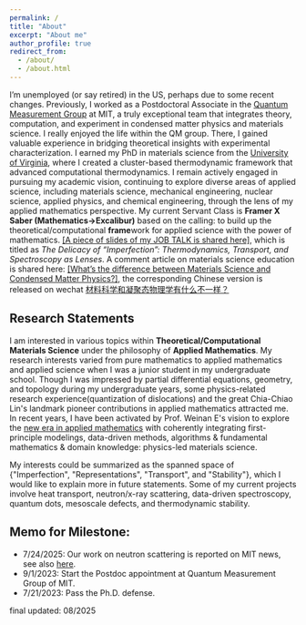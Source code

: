 ```yaml
---
permalink: /
title: "About"
excerpt: "About me"
author_profile: true
redirect_from: 
  - /about/
  - /about.html
---
```


I’m unemployed (or say retired) in the US, perhaps due to some recent changes. Previously, I worked as a Postdoctoral Associate in the [Quantum Measurement Group](http://qm.mit.edu) at MIT, a truly exceptional team that integrates theory, computation, and experiment in condensed matter physics and materials science. I really enjoyed the life within the QM group. There, I gained valuable experience in bridging theoretical insights with experimental characterization. I earned my PhD in materials science from the [University of Virginia](http://www.virginia.edu/), where I created a cluster-based thermodynamic framework that advanced computational thermodynamics. I remain actively engaged in pursuing my academic vision, continuing to explore diverse areas of applied science, including materials science, mechanical engineering, nuclear science, applied physics, and chemical engineering, through the lens of my applied mathematics perspective.
My current Servant Class is **Framer X Saber (Mathematics->Excalibur)** based on the calling: to build up the theoretical/computational **frame**work for applied science with the power of mathematics. [\[A piece of slides of my JOB TALK is shared here\]](http://ChuLiangFu.github.io/files/RS_Chuliang.pdf), which is titled as *The Delicacy of “Imperfection”: Thermodynamics, Transport, and Spectroscopy as Lenses*. A comment article on materials science education is shared here: [\[What’s the difference between Materials Science and Condensed Matter Physics?\]](http://ChuLiangFu.github.io/files/RS_Chuliang.pdf), the corresponding Chinese version is released on wechat [
材料科学和凝聚态物理学有什么不一样？](https://mp.weixin.qq.com/s/huofWLq8P5KESFUQVXJZLA)

Research Statements
---
I am interested in various topics within **Theoretical/Computational Materials Science** under the philosophy of **Applied Mathematics**. My research interests varied from pure mathematics to applied mathematics and applied science when I was a junior student in my undergraduate school. Though I was impressed by partial differential equations, geometry, and topology during my undergraduate years, some physics-related research experience(quantization of dislocations) and the great Chia-Chiao Lin's landmark pioneer contributions in applied mathematics attracted me. In recent years, I have been activated by Prof. Weinan E's vision to explore the [new era in applied mathematics](https://www.ams.org/notices/202104/rnoti-p565.pdf) with coherently integrating first-principle modelings, data-driven methods, algorithms & fundamental mathematics & domain knowledge: physics-led materials science. 

My interests could be summarized as the spanned space of {"Imperfection", "Representations", "Transport", and "Stability"}, which I would like to explain more in future statements. Some of my current projects involve heat transport, neutron/x-ray scattering, data-driven spectroscopy, quantum dots, mesoscale defects, and thermodynamic stability. 


Memo for Milestone:
---
* 7/24/2025: Our work on neutron scattering is reported on MIT news, see also [here](https://news.mit.edu/2025/theory-guided-strategy-expands-measurable-quantum-interactions-scope-0724).
* 9/1/2023: Start the Postdoc appointment at Quantum Measurement Group of MIT.
* 7/21/2023: Pass the Ph.D. defense.

final updated: 08/2025



